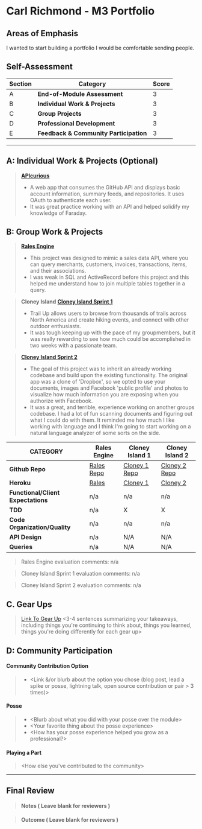 
# Carl Richmond - M3 Portfolio

## Areas of Emphasis

I wanted to start building a portfolio I would be comfortable sending people. 

## Self-Assessment

| Section | Category | Score |
| --- | ----- | --- |
| A | **End-of-Module Assessment** | 3 |
| B | **Individual Work & Projects** | 3|
| C | **Group Projects** | 3 |
| D | **Professional Development** | 3 |
| E | **Feedback & Community Participation** | 3 |

-----------------------

## A: Individual Work & Projects (Optional)

> **[APIcurious](https://github.com/ACC25/consume-github)**
>* A web app that consumes the GitHub API and displays basic account information, summary feeds, and repositories. It uses OAuth to authenticate each user.
>* It was great practice working with an API and helped solidify my knowledge of Faraday.


## B: Group Work & Projects

> **[Rales Engine](https://github.com/ACC25/rails_engine)** 
>* This project was designed to mimic a sales data API, where you can query merchants, customers, invoices, transactions, items, and their associations.
>* I was weak in SQL and ActiveRecord before this project and this helped me understand how to join multiple tables together in a query.

> **Cloney Island**
> **[Cloney Island Sprint 1](https://github.com/ACC25/trail-up)** 
>* Trail Up allows users to browse from thousands of trails across North America and create hiking events, and connect with other outdoor enthusiasts.
>* It was tough keeping up with the pace of my groupmembers, but it was really rewarding to see how much could be accomplished in two weeks with a passionate team.

> **[Cloney Island Sprint 2](https://github.com/squeemishly/dark_clout)** 
>* The goal of this project was to inherit an already working codebase and build upon the existing functionality. The original app was a clone of 'Dropbox', so we opted to use your documents, images and Facebook 'public profile' and photos to visualize how much information you are exposing when you authorize with Facebook.
>* It was a great, and terrible, experience working on another groups codebase. I had a lot of fun scanning documents and figuring out what I could do with them. It reminded me how much I like working with language and I think I'm going to start working on a natural language analyzer of some sorts on the side.

| CATEGORY | Rales Engine | Cloney Island 1 | Cloney Island 2 |
| --- | --- | --- | --- |
| **Github Repo** | [Rales Repo](https://github.com/ACC25/rails_engine) | [Cloney 1 Repo](https://github.com/ACC25/trail-up) | [Cloney 2 Repo](https://github.com/squeemishly/dark_clout) |
| **Heroku** | [Rales](https://github.com/ACC25/rails_engine) | [Cloney 1](https://trail-up.herokuapp.com/) | [Cloney 2](https://github.com/squeemishly/dark_clout) |
| **Functional/Client Expectations** | n/a | n/a | n/a |
| **TDD** | n/a | X | X |
| **Code Organization/Quality** | n/a | n/a | n/a |
| **API Design** | n/a | N/A | N/A |
| **Queries** | n/a | N/A | N/A |

> Rales Engine evaluation comments:
n/a

> Cloney Island Sprint 1 evaluation comments:
n/a

> Cloney Island Sprint 2 evaluation comments:
n/a

## C. **Gear Ups**

> [Link To Gear Up]()
\<3-4 sentences summarizing your takeaways, including things you're continuing to think about, things you learned, things you're doing differently for each gear up>

## D: Community Participation

#### **Community Contribution Option**
>* \<Link &/or blurb about the option you chose (blog post, lead a spike or posse, lightning talk, open source contribution or pair > 3 times)>

#### **Posse**
  >* \<Blurb about what you did with your posse over the module>
  >* \<Your favorite thing about the posse experience>
  >* \<How has your posse experience helped you grow as a professional?>

#### **Playing a Part**

> \<How else you've contributed to the community>

------------------

## Final Review

> #### Notes ( Leave blank for reviewers )

> #### Outcome ( Leave blank for reviewers )
